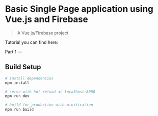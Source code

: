# Basic Single Page application using Vue.js and Firebase

> A Vue.js/Firebase project

Tutorial you can find here:

Part 1 — 

## Build Setup

``` bash
# install dependencies
npm install

# serve with hot reload at localhost:8080
npm run dev

# build for production with minification
npm run build

```

